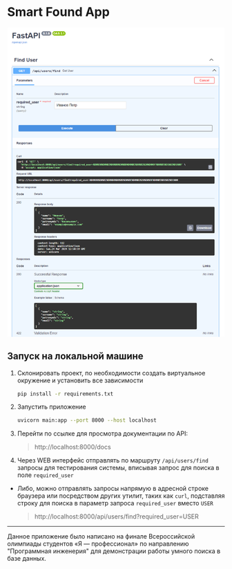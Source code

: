 # Smart Found App

![preview image](preview.png)

## Запуск на локальной машине

1. Склонировать проект, по необходимости создать виртуальное окружение и
установить все зависимости
      ```bash
      pip install -r requirements.txt
      ```

2. Запустить приложение
      ```bash
      uvicorn main:app --port 8000 --host localhost
      ```
3. Перейти по ссылке для просмотра документации по API:
    > http://localhost:8000/docs

4. Через WEB интерфейс отправлять по маршруту `/api/users/find` запросы
для тестирования системы, вписывая запрос для поиска в поле `required_user`

- Либо, можно отправлять запросы напрямую в адресной строке браузера или посредством
других утилит, таких как `curl`, подставляя строку для поиска в параметр
запроса `required_user` вместо `USER`
    > http://localhost:8000/api/users/find?required_user=USER

---

Данное приложение было написано на финале Всероссийской олимпиады студентов
«Я — профессионал» по направлению "Программная инженерия" для демонстрации работы умного поиска в базе данных.
